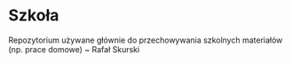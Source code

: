 # Szkoła
Repozytorium używane głównie do przechowywania szkolnych materiałów (np. prace domowe) ~ Rafał Skurski
